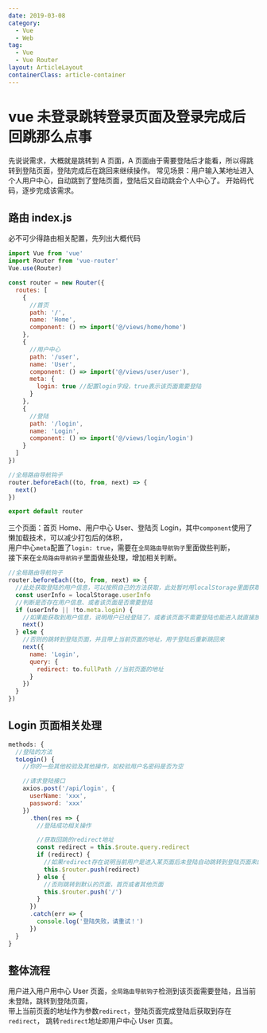 ```yaml
---
date: 2019-03-08
category:
  - Vue
  - Web
tag:
  - Vue
  - Vue Router
layout: ArticleLayout
containerClass: article-container
---
```


# vue 未登录跳转登录页面及登录完成后回跳那么点事

先说说需求，大概就是跳转到 A 页面，A 页面由于需要登陆后才能看，所以得跳转到登陆页面，登陆完成后在跳回来继续操作。 常见场景：用户输入某地址进入个人用户中心，自动跳到了登陆页面，登陆后又自动跳会个人中心了。 开始码代码，逐步完成该需求。

<!-- more -->

## 路由 index.js

必不可少得路由相关配置，先列出大概代码

```javascript
import Vue from 'vue'
import Router from 'vue-router'
Vue.use(Router)

const router = new Router({
  routes: [
    {
      //首页
      path: '/',
      name: 'Home',
      component: () => import('@/views/home/home')
    },
    {
      //用户中心
      path: '/user',
      name: 'User',
      component: () => import('@/views/user/user'),
      meta: {
        login: true //配置login字段，true表示该页面需要登陆
      }
    },
    {
      //登陆
      path: '/login',
      name: 'Login',
      component: () => import('@/views/login/login')
    }
  ]
})

//全局路由导航钩子
router.beforeEach((to, from, next) => {
  next()
})

export default router
```

三个页面：首页 Home、用户中心 User、登陆页 Login，其中`component`使用了懒加载技术，可以减少打包后的体积，  
用户中心`meta`配置了`login: true`，需要在`全局路由导航钩子`里面做些判断，  
接下来在`全局路由导航钩子`里面做些处理，增加相关判断。

```javascript
//全局路由导航钩子
router.beforeEach((to, from, next) => {
  //此处获取登陆的用户信息，可以按照自己的方法获取，此处暂时用localStorage里面获取
  const userInfo = localStorage.userInfo
  //判断是否存在用户信息、或者该页面是否需要登陆
  if (userInfo || !to.meta.login) {
    //如果能获取到用户信息，说明用户已经登陆了，或者该页面不需要登陆也能进入就直接放行进入该页面
    next()
  } else {
    //否则的跳转到登陆页面，并且带上当前页面的地址，用于登陆后重新跳回来
    next({
      name: 'Login',
      query: {
        redirect: to.fullPath //当前页面的地址
      }
    })
  }
})
```

## Login 页面相关处理

```javascript
methods: {
  //登陆的方法
  toLogin() {
    //你的一些其他校验及其他操作，如校验用户名密码是否为空

    //请求登陆接口
    axios.post('/api/login', {
      userName: 'xxx',
      password: 'xxx'
    })
      .then(res => {
        //登陆成功相关操作

        //获取回跳的redirect地址
        const redirect = this.$route.query.redirect
        if (redirect) {
          //如果redirect存在说明当前用户是进入某页面后未登陆自动跳转到登陆页面来的，所以登陆完成后得再次回跳到该地址
          this.$router.push(redirect)
        } else {
          //否则跳转到默认的页面，首页或者其他页面
          this.$router.push('/')
        }
      })
      .catch(err => {
        console.log('登陆失败，请重试！')
      })
  }
}
```

## 整体流程

用户进入用户用中心 User 页面，`全局路由导航钩子`检测到该页面需要登陆，且当前未登陆，跳转到登陆页面，  
带上当前页面的地址作为参数`redirect`，登陆页面完成登陆后获取到存在`redirect`， 跳转`redirect`地址即用户中心 User 页面。
